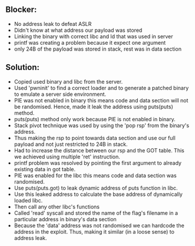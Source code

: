 ## Blocker:
* No address leak to defeat ASLR
* Didn't know at what address our payload was stored
* Linking the binary with correct libc and ld that was used in server
* printf was creating a problem because it expect one argument
* only 24B of the payload was stored in stack, rest was in data section

## Solution: 
* Copied used binary and libc from the server.
* Used 'pwninit' to find a correct loader and to generate a patched binary to emulate a server side environment.
* PIE was not enabled in binary this means code and data section will not be randomised. Hence, made it leak the address using puts(puts) method.
* puts(puts) method only work because PIE is not enabled in binary.
* Stack pivot technique was used by using the 'pop rsp' from the binary's address. 
* Thus making the rsp to point towards data section and use our full payload and not just restricted to 24B in stack.
* Had to increase the distance between our rsp and the GOT table. This we achieved using multiple 'ret' instruction.
* printf problem was resolved by pointing the first argument to already existing data in got table.
* PIE was enabled for the libc this means code and data section was randomised.
* Use puts(puts.got) to leak dynamic address of puts function in libc.
* Use this leaked address to calculate the base address of dynamically loaded libc.
* Then call any other libc's functions 
* Called 'read' syscall and stored the name of the flag's filename in a particular address in binary's data section
* Because the 'data' address was not randomised we can hardcode the address in the exploit. Thus, making it similar (in a loose sense) to address leak. 

